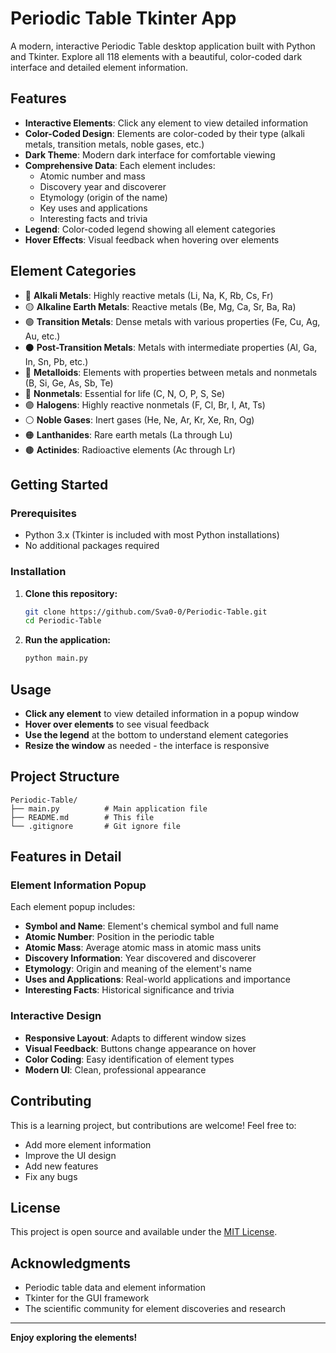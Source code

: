 # Periodic Table Tkinter App

A modern, interactive Periodic Table desktop application built with Python and Tkinter. Explore all 118 elements with a beautiful, color-coded dark interface and detailed element information.

## Features

- **Interactive Elements**: Click any element to view detailed information
- **Color-Coded Design**: Elements are color-coded by their type (alkali metals, transition metals, noble gases, etc.)
- **Dark Theme**: Modern dark interface for comfortable viewing
- **Comprehensive Data**: Each element includes:
  - Atomic number and mass
  - Discovery year and discoverer
  - Etymology (origin of the name)
  - Key uses and applications
  - Interesting facts and trivia
- **Legend**: Color-coded legend showing all element categories
- **Hover Effects**: Visual feedback when hovering over elements

## Element Categories

- 🔴 **Alkali Metals**: Highly reactive metals (Li, Na, K, Rb, Cs, Fr)
- 🟡 **Alkaline Earth Metals**: Reactive metals (Be, Mg, Ca, Sr, Ba, Ra)
- 🟢 **Transition Metals**: Dense metals with various properties (Fe, Cu, Ag, Au, etc.)
- ⚫ **Post-Transition Metals**: Metals with intermediate properties (Al, Ga, In, Sn, Pb, etc.)
- 🔵 **Metalloids**: Elements with properties between metals and nonmetals (B, Si, Ge, As, Sb, Te)
- 🔷 **Nonmetals**: Essential for life (C, N, O, P, S, Se)
- 🟣 **Halogens**: Highly reactive nonmetals (F, Cl, Br, I, At, Ts)
- ⚪ **Noble Gases**: Inert gases (He, Ne, Ar, Kr, Xe, Rn, Og)
- 🟠 **Lanthanides**: Rare earth metals (La through Lu)
- 🟤 **Actinides**: Radioactive elements (Ac through Lr)

## Getting Started

### Prerequisites

- Python 3.x (Tkinter is included with most Python installations)
- No additional packages required

### Installation

1. **Clone this repository:**
   ```bash
   git clone https://github.com/Sva0-0/Periodic-Table.git
   cd Periodic-Table
   ```

2. **Run the application:**
   ```bash
   python main.py
   ```

## Usage

- **Click any element** to view detailed information in a popup window
- **Hover over elements** to see visual feedback
- **Use the legend** at the bottom to understand element categories
- **Resize the window** as needed - the interface is responsive


## Project Structure

```
Periodic-Table/
├── main.py          # Main application file
├── README.md        # This file
└── .gitignore       # Git ignore file
```

## Features in Detail

### Element Information Popup
Each element popup includes:
- **Symbol and Name**: Element's chemical symbol and full name
- **Atomic Number**: Position in the periodic table
- **Atomic Mass**: Average atomic mass in atomic mass units
- **Discovery Information**: Year discovered and discoverer
- **Etymology**: Origin and meaning of the element's name
- **Uses and Applications**: Real-world applications and importance
- **Interesting Facts**: Historical significance and trivia

### Interactive Design
- **Responsive Layout**: Adapts to different window sizes
- **Visual Feedback**: Buttons change appearance on hover
- **Color Coding**: Easy identification of element types
- **Modern UI**: Clean, professional appearance

## Contributing

This is a learning project, but contributions are welcome! Feel free to:
- Add more element information
- Improve the UI design
- Add new features
- Fix any bugs

## License

This project is open source and available under the [MIT License](LICENSE).

## Acknowledgments

- Periodic table data and element information
- Tkinter for the GUI framework
- The scientific community for element discoveries and research

---

**Enjoy exploring the elements!**
